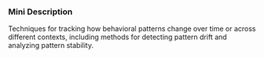 ### Mini Description

Techniques for tracking how behavioral patterns change over time or across different contexts, including methods for detecting pattern drift and analyzing pattern stability.
